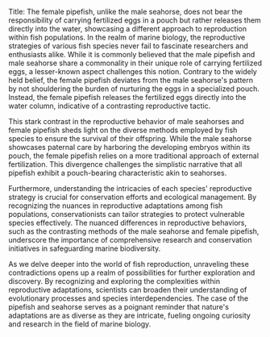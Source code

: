 Title: The female pipefish, unlike the male seahorse, does not bear the responsibility of carrying fertilized eggs in a pouch but rather releases them directly into the water, showcasing a different approach to reproduction within fish populations.
In the realm of marine biology, the reproductive strategies of various fish species never fail to fascinate researchers and enthusiasts alike. While it is commonly believed that the male pipefish and male seahorse share a commonality in their unique role of carrying fertilized eggs, a lesser-known aspect challenges this notion. Contrary to the widely held belief, the female pipefish deviates from the male seahorse's pattern by not shouldering the burden of nurturing the eggs in a specialized pouch. Instead, the female pipefish releases the fertilized eggs directly into the water column, indicative of a contrasting reproductive tactic.

This stark contrast in the reproductive behavior of male seahorses and female pipefish sheds light on the diverse methods employed by fish species to ensure the survival of their offspring. While the male seahorse showcases paternal care by harboring the developing embryos within its pouch, the female pipefish relies on a more traditional approach of external fertilization. This divergence challenges the simplistic narrative that all pipefish exhibit a pouch-bearing characteristic akin to seahorses.

Furthermore, understanding the intricacies of each species' reproductive strategy is crucial for conservation efforts and ecological management. By recognizing the nuances in reproductive adaptations among fish populations, conservationists can tailor strategies to protect vulnerable species effectively. The nuanced differences in reproductive behaviors, such as the contrasting methods of the male seahorse and female pipefish, underscore the importance of comprehensive research and conservation initiatives in safeguarding marine biodiversity.

As we delve deeper into the world of fish reproduction, unraveling these contradictions opens up a realm of possibilities for further exploration and discovery. By recognizing and exploring the complexities within reproductive adaptations, scientists can broaden their understanding of evolutionary processes and species interdependencies. The case of the pipefish and seahorse serves as a poignant reminder that nature's adaptations are as diverse as they are intricate, fueling ongoing curiosity and research in the field of marine biology.